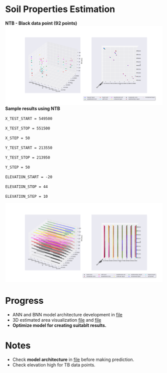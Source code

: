 # Soil Properties Estimation
**NTB - Black data point (92 points)**
![image](figures/ntb.png)
**Sample results using NTB**

`X_TEST_START = 549500`

`X_TEST_STOP = 551500`

`X_STEP = 50`

`Y_TEST_START = 213550`

`Y_TEST_STOP = 213950`

`Y_STEP = 50`

`ELEVATION_START = -20`

`ELEVATION_STOP = 44`

`ELEVATION_STEP = 10`


![image](figures/estimated.png)

# Progress
- ANN and BNN model architecture development in [file](regression_models.ipynb)
- 3D estimated area visualization [file](3D_map_generation.ipynb) and [file](3D_map_generation.py)
- **Optimize model for creating suitablt results.**

# Notes
- Check **model architecture** in  [file](regression_models.ipynb) before making prediction.
- Check elevation high for TB data points.